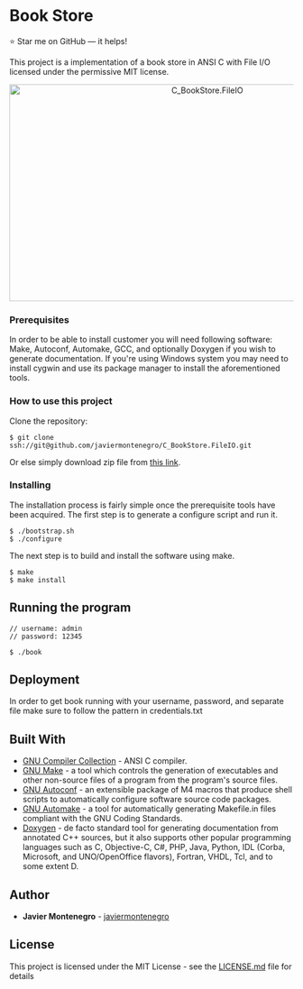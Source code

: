 # Book Store
:star: Star me on GitHub — it helps!

This project is a implementation of a book store in ANSI C with File I/O
licensed under the permissive MIT license.


<p align="center">
<img src="https://raw.githubusercontent.com/javiermontenegro/C_BookStore.FileIO/master/screenshot.png"
  alt="C_BookStore.FileIO" width="686" height="385">
</p>


### Prerequisites

In order to be able to install customer you will need following software:
Make, Autoconf, Automake, GCC, and optionally Doxygen if you wish to
generate documentation. If you're using Windows system you may need to
install cygwin and use its package manager to install the aforementioned
tools.

### How to use this project

Clone the repository:
```
$ git clone ssh://git@github.com/javiermontenegro/C_BookStore.FileIO.git
```

Or else simply download zip file from [this link](https://codeload.github.com/javiermontenegro/C_BookStore.FileIO/zip/refs/heads/master).

### Installing

The installation process is fairly simple once the prerequisite tools have
been acquired. The first step is to generate a configure script and run it.
```
$ ./bootstrap.sh
$ ./configure
```

The next step is to build and install the software using make.
```
$ make
$ make install
```
## Running the program 
```
// username: admin 
// password: 12345 

$ ./book
```
## Deployment

In order to get book running with your username, password, and separate
file make sure to follow the pattern in credentials.txt

## Built With

* [GNU Compiler Collection](https://gcc.gnu.org/) - ANSI C compiler.
* [GNU Make](https://www.gnu.org/software/make/) - a tool which controls the generation of executables and other non-source files of a program from the program's source files.
* [GNU Autoconf](https://www.gnu.org/software/autoconf/) - an extensible package of M4 macros that produce shell scripts to automatically configure software source code packages.
* [GNU Automake](https://www.gnu.org/software/automake/) - a tool for automatically generating Makefile.in files compliant with the GNU Coding Standards.
* [Doxygen](http://www.doxygen.nl/) - de facto standard tool for generating documentation from annotated C++ sources, but it also supports other popular programming languages such as C, Objective-C, C#, PHP, Java, Python, IDL (Corba, Microsoft, and UNO/OpenOffice flavors), Fortran, VHDL, Tcl, and to some extent D.

## Author

* **Javier Montenegro** - [javiermontenegro](https://javiermontenegro.github.io/)

## License

This project is licensed under the MIT License - see the [LICENSE.md](LICENSE.md) file for details
